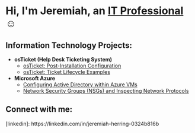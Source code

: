 <h1>Hi, I'm Jeremiah, an <a href="https://linkedin.com/in/jeremiah-herring-0324b816b">IT Professional</a>☺</h1>

<h2> Information Technology Projects:</h2>

- <b>osTicket (Help Desk Ticketing System)</b>
  - [osTicket: Post-Installation Configuration](https://github.com/jeremiah-herring/post-install-config)
  - [osTicket: Ticket Lifecycle Examples](https://github.com/jeremiah-herring/ticket-lifecycle)
- <b>Microsoft Azure</b>
  - [Configuring Active Directory within Azure VMs](https://github.com/jeremiah-herring/configure-ad)
  - [Network Security Groups (NSGs) and Inspecting Network Protocols](https://github.com/jeremiah-herring/azure-network-protocols)

<h2>Connect with me:</h2>
[linkedin]: https://linkedin.com/in/jeremiah-herring-0324b816b 
